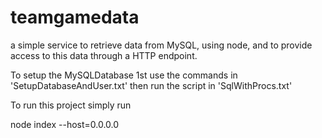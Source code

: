 # teamgamedata
a simple service to retrieve data from MySQL, using node, and to provide access to this data through a HTTP endpoint.


To setup the MySQLDatabase 1st use the commands in 'SetupDatabaseAndUser.txt' then run the script in 'SqlWithProcs.txt'

To run this project simply run

node index --host=0.0.0.0


